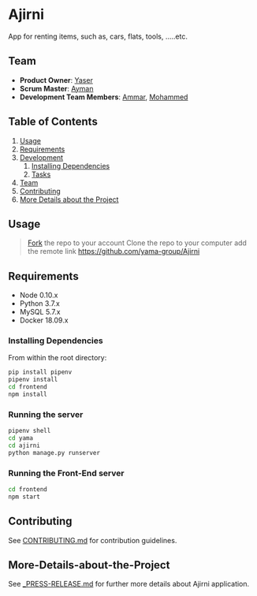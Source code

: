# Ajirni
App for renting items, such as, cars, flats, tools, .....etc. 

## Team

  - __Product Owner__: [Yaser](https://github.com/YasserKassem989979)
  - __Scrum Master__: [Ayman](https://github.com/engaymanh)
  - __Development Team Members__: [Ammar](https://github.com/AmmarAlkhooly98), [Mohammed](https://github.com/mohamedartan)

## Table of Contents

1. [Usage](#Usage)
1. [Requirements](#requirements)
1. [Development](#development)
    1. [Installing Dependencies](#installing-dependencies)
    1. [Tasks](#tasks)
1. [Team](#team)
1. [Contributing](#contributing)
1. [More Details about the Project](#More-Details-about-the-Project)

## Usage

> [Fork](https://github.com/yama-group/Ajirni) the repo to your account 
> Clone the repo to your computer
> add the remote link https://github.com/yama-group/Ajirni

## Requirements

- Node 0.10.x
- Python 3.7.x
- MySQL 5.7.x
- Docker 18.09.x

<!-- ## Development -->

### Installing Dependencies

From within the root directory:

```bash
pip install pipenv
pipenv install
cd frontend 
npm install 
```
### Running the server

```bash
pipenv shell
cd yama
cd ajirni
python manage.py runserver
```

### Running the Front-End server

```bash
cd frontend
npm start
```

## Contributing

See [CONTRIBUTING.md](_CONTRIBUTING.md) for contribution guidelines.

## More-Details-about-the-Project

See [_PRESS-RELEASE.md](_PRESS-RELEASE.md) for further more details about Ajirni application.